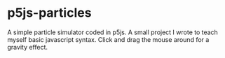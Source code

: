 # p5js-particles
A simple particle simulator coded in p5js. 
A small project I wrote to teach myself basic javascript syntax. 
Click and drag the mouse around for a gravity effect.
